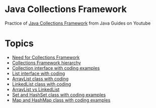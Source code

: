 # Java Collections Framework

Practice of <a href = "https://www.youtube.com/watch?v=GdAon80-0KA" rel = "nofollow"> Java Collections Framework</a> from Java Guides on Youtube

# Topics
- <a href = "https://www.youtube.com/watch?v=GdAon80-0KA&t=84s" rel = "nofollow">Need for Collections Framework</a>
- <a href = "https://www.youtube.com/watch?v=GdAon80-0KA&t=926s" rel = "nofollow">Collections Framework hierarchy</a>
- <a href = "https://www.youtube.com/watch?v=GdAon80-0KA&t=1587s" rel = "nofollow">Collection interface with coding examples</a>
- <a href = "https://www.youtube.com/watch?v=GdAon80-0KA&t=2512s" rel = "nofollow">List interface with coding</a>
- <a href = "https://www.youtube.com/watch?v=GdAon80-0KA&t=2962s" rel = "nofollow">ArrayList class with coding</a>
- <a href = "https://www.youtube.com/watch?v=GdAon80-0KA&t=6354s" rel = "nofollow">LinkedList class with coding</a>
- <a href = "https://www.youtube.com/watch?v=GdAon80-0KA&t=8406s" rel = "nofollow">ArrayList vs LinkedList</a>
- <a href = "https://www.youtube.com/watch?v=GdAon80-0KA&t=8921s" rel = "nofollow">Set and HashSet class with coding examples</a>
- <a href = "https://www.youtube.com/watch?v=GdAon80-0KA&t=10633s" rel = "nofollow">Map and HashMap class with coding examples</a>
